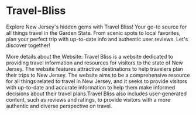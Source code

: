 # Travel-Bliss
Explore New Jersey's hidden gems with Travel Bliss! Your go-to source for all things travel in the Garden State. From scenic spots to local favorites, plan your perfect trip with up-to-date info and authentic user reviews. Let's discover together!

More details about the Website:
Travel Bliss is a website dedicated to providing travel information and resources for visitors to the state of New Jersey. The website features attractive destinations to help travelers plan their trips to New Jersey. The website aims to be a comprehensive resource for all things related to travel in New Jersey, and it seeks to provide visitors with up-to-date and accurate information to help them make informed decisions about their travel plans.Travel Bliss also includes user-generated content, such as reviews and ratings, to provide visitors with a more authentic and diverse perspective on travel.
